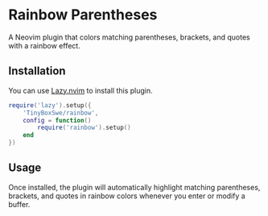 # Rainbow Parentheses

A Neovim plugin that colors matching parentheses, brackets, and quotes with a rainbow effect.

## Installation

You can use [Lazy.nvim](https://github.com/folke/lazy.nvim) to install this plugin.

```lua
require('lazy').setup({
    'TinyBoxSwe/rainbow',
    config = function()
        require('rainbow').setup()
    end
})
```
## Usage
Once installed, the plugin will automatically highlight matching parentheses, brackets, and quotes in rainbow colors whenever you enter or modify a buffer.
